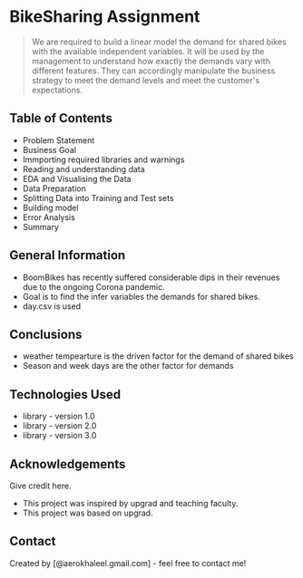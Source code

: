 # BikeSharing Assignment
> We are required to build a linear model the demand for shared bikes with the available independent variables. It will be used by the management to understand how exactly the demands vary with different features. They can accordingly manipulate the business strategy to meet the demand levels and meet the customer's expectations.


## Table of Contents
* Problem Statement
* Business Goal
* Immporting required libraries and warnings
* Reading and understanding data
* EDA and Visualising the Data
* Data Preparation
* Splitting Data into Training and Test sets
* Building model
* Error Analysis
* Summary

<!-- You can include any other section that is pertinent to your problem -->

## General Information
- BoomBikes has recently suffered considerable dips in their revenues due to the ongoing Corona pandemic.
- Goal is to find the infer variables the demands for shared bikes. 
- day.csv is used

<!-- You don't have to answer all the questions - just the ones relevant to your project. -->

## Conclusions
- weather tempearture is the driven factor for the demand of shared bikes
- Season and week days are the other factor for demands

<!-- You don't have to answer all the questions - just the ones relevant to your project. -->


## Technologies Used
- library - version 1.0
- library - version 2.0
- library - version 3.0

<!-- As the libraries versions keep on changing, it is recommended to mention the version of library used in this project -->

## Acknowledgements
Give credit here.
- This project was inspired by upgrad and teaching faculty.
- This project was based on upgrad.

## Contact
Created by [@aerokhaleel.gmail.com] - feel free to contact me!


<!-- Optional -->
<!-- ## License -->
<!-- This project is open source and available under the [... License](). -->

<!-- You don't have to include all sections - just the one's relevant to your project -->